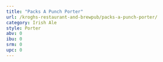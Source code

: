 ```yaml
---
title: "Packs A Punch Porter"
url: /kroghs-restaurant-and-brewpub/packs-a-punch-porter/
category: Irish Ale
style: Porter
abv: 0
ibu: 0
srm: 0
upc: 0
---
```


